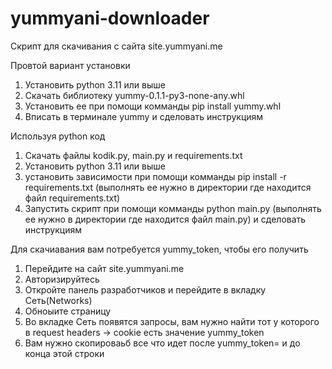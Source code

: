 # yummyani-downloader
Скрипт для скачивания с сайта site.yummyani.me

Провтой вариант установки
1. Установить python 3.11 или выше
2. Скачать библиотеку yummy-0.1.1-py3-none-any.whl
3. Установить ее при помощи комманды pip install yummy.whl
4. Вписать в терминале yummy и сделовать инструкциям

Используя python код
1. Скачать файлы kodik.py, main.py и requirements.txt
2. Установить python 3.11 или выше
3. установить зависимости при помощи комманды pip install -r requirements.txt (выполнять ее нужно в директории где находится файл requirements.txt)
4. Запустить скрипт при помощи комманды python main.py (выполнять ее нужно в директории где находится файл main.py) и сделовать инструкциям

Для скачиавания вам потребуется yummy_token, чтобы его получить
1. Перейдите на сайт site.yummyani.me
2. Авторизируйтесь
3. Откройте панель разработчиков и перейдите в вкладку Сеть(Networks)
4. Обноыите страницу
5. Во вкладке Сеть появятся запросы, вам нужно найти тот у которого в request headers -> cookie есть значение yummy_token
6. Вам нужно скопироваьб все что идет после yummy_token= и до конца этой строки
